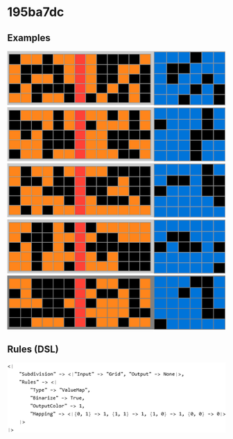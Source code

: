 # 195ba7dc

## Examples

![ARC examples for 195ba7dc](examples.png?raw=true)

## Rules (DSL)

![DSL rules for 195ba7dc](rules.png?raw=true)

